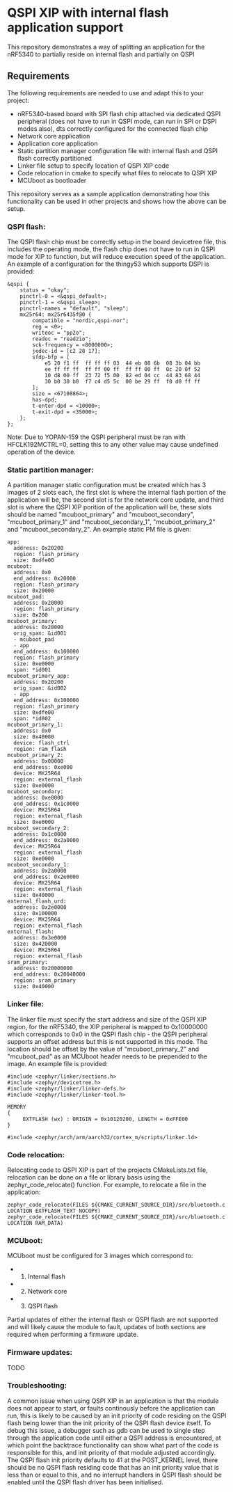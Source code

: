 # QSPI XIP with internal flash application support

This repository demonstrates a way of splitting an application for the nRF5340 to partially reside on internal flash and partially on QSPI

## Requirements

The following requirements are needed to use and adapt this to your project:

* nRF5340-based board with SPI flash chip attached via dedicated QSPI peripheral (does not have to run in QSPI mode, can run in SPI or DSPI modes also), dts correctly configured for the connected flash chip
* Network core application
* Application core application
* Static partition manager configuration file with internal flash and QSPI flash correctly partitioned
* Linker file setup to specify location of QSPI XIP code
* Code relocation in cmake to specify what files to relocate to QSPI XIP
* MCUboot as bootloader

This repository serves as a sample application demonstrating how this functionality can be used in other projects and shows how the above can be setup.

### QSPI flash:

The QSPI flash chip must be correctly setup in the board devicetree file, this includes the operating mode, the flash chip does not have to run in QSPI mode for XIP to function, but will reduce execution speed of the application. An example of a configuration for the thingy53 which supports DSPI is provided:

```
&qspi {
	status = "okay";
	pinctrl-0 = <&qspi_default>;
	pinctrl-1 = <&qspi_sleep>;
	pinctrl-names = "default", "sleep";
	mx25r64: mx25r6435f@0 {
		compatible = "nordic,qspi-nor";
		reg = <0>;
		writeoc = "pp2o";
		readoc = "read2io";
		sck-frequency = <8000000>;
		jedec-id = [c2 28 17];
		sfdp-bfp = [
			e5 20 f1 ff  ff ff ff 03  44 eb 08 6b  08 3b 04 bb
			ee ff ff ff  ff ff 00 ff  ff ff 00 ff  0c 20 0f 52
			10 d8 00 ff  23 72 f5 00  82 ed 04 cc  44 83 68 44
			30 b0 30 b0  f7 c4 d5 5c  00 be 29 ff  f0 d0 ff ff
		];
		size = <67108864>;
		has-dpd;
		t-enter-dpd = <10000>;
		t-exit-dpd = <35000>;
	};
};
```

Note: Due to YOPAN-159 the QSPI peripheral must be ran with HFCLK192MCTRL=0, setting this to any other value may cause undefined operation of the device.

### Static partition manager:

A partition manager static configuration must be created which has 3 images of 2 slots each, the first slot is where the internal flash portion of the application will be, the second slot is for the network core update, and third slot is where the QSPI XIP porition of the application will be, these slots should be named "mcuboot_primary" and "mcuboot_secondary", "mcuboot_primary_1" and "mcuboot_secondary_1", "mcuboot_primary_2" and "mcuboot_secondary_2". An example static PM file is given:

```
app:
  address: 0x20200
  region: flash_primary
  size: 0xdfe00
mcuboot:
  address: 0x0
  end_address: 0x20000
  region: flash_primary
  size: 0x20000
mcuboot_pad:
  address: 0x20000
  region: flash_primary
  size: 0x200
mcuboot_primary:
  address: 0x20000
  orig_span: &id001
  - mcuboot_pad
  - app
  end_address: 0x100000
  region: flash_primary
  size: 0xe0000
  span: *id001
mcuboot_primary_app:
  address: 0x20200
  orig_span: &id002
  - app
  end_address: 0x100000
  region: flash_primary
  size: 0xdfe00
  span: *id002
mcuboot_primary_1:
  address: 0x0
  size: 0x40000
  device: flash_ctrl
  region: ram_flash
mcuboot_primary_2:
  address: 0x00000
  end_address: 0xe000
  device: MX25R64
  region: external_flash
  size: 0xe0000
mcuboot_secondary:
  address: 0xe0000
  end_address: 0x1c0000
  device: MX25R64
  region: external_flash
  size: 0xe0000
mcuboot_secondary_2:
  address: 0x1c0000
  end_address: 0x2a0000
  device: MX25R64
  region: external_flash
  size: 0xe0000
mcuboot_secondary_1:
  address: 0x2a0000
  end_address: 0x2e0000
  device: MX25R64
  region: external_flash
  size: 0x40000
external_flash_urd:
  address: 0x2e0000
  size: 0x100000
  device: MX25R64
  region: external_flash
external_flash:
  address: 0x3e0000
  size: 0x420000
  device: MX25R64
  region: external_flash
sram_primary:
  address: 0x20000000
  end_address: 0x20040000
  region: sram_primary
  size: 0x40000
```

### Linker file:

The linker file must specify the start address and size of the QSPI XIP region, for the nRF5340, the XIP peripheral is mapped to 0x10000000 which corresponds to 0x0 in the QSPI flash chip - the QSPI peripheral supports an offset address but this is not supported in this mode. The location should be offset by the value of "mcuboot_primary_2" and "mcuboot_pad" as an MCUboot header needs to be prepended to the image. An example file is provided:

```
#include <zephyr/linker/sections.h>
#include <zephyr/devicetree.h>
#include <zephyr/linker/linker-defs.h>
#include <zephyr/linker/linker-tool.h>

MEMORY
{
     EXTFLASH (wx) : ORIGIN = 0x10120200, LENGTH = 0xFFE00
}

#include <zephyr/arch/arm/aarch32/cortex_m/scripts/linker.ld>
```

### Code relocation:

Relocating code to QSPI XIP is part of the projects CMakeLists.txt file, relocation can be done on a file or library basis using the zephyr_code_relocate() function. For example, to relocate a file in the application:

```
zephyr_code_relocate(FILES ${CMAKE_CURRENT_SOURCE_DIR}/src/bluetooth.c LOCATION EXTFLASH_TEXT NOCOPY)
zephyr_code_relocate(FILES ${CMAKE_CURRENT_SOURCE_DIR}/src/bluetooth.c LOCATION RAM_DATA)
```

### MCUboot:

MCUboot must be configured for 3 images which correspond to:

* 1. Internal flash
* 2. Network core
* 3. QSPI flash

Partial updates of either the internal flash or QSPI flash are not supported and will likely cause the module to fault, updates of both sections are required when performing a firmware update.

### Firmware updates:

TODO

### Troubleshooting:

A common issue when using QSPI XIP in an application is that the module does not appear to start, or faults continously before the application can run, this is likely to be caused by an init priority of code residing on the QSPI flash being lower than the init priority of the QSPI flash device itself. To debug this issue, a debugger such as gdb can be used to single step through the application code until either a QSPI address is encountered, at which point the backtrace functionality can show what part of the code is responsible for this, and init priority of that module adjusted accordingly. The QSPI flash init priority defaults to 41 at the POST_KERNEL level, there should be no QSPI flash residing code that has an init priority value that is less than or equal to this, and no interrupt handlers in QSPI flash should be enabled until the QSPI flash driver has been initialised.
